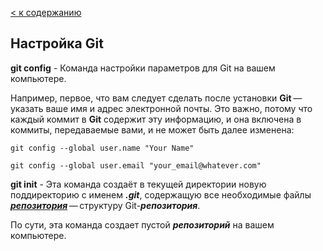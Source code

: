 [< к содержанию](./readme.md)

## Настройка Git

**git config** - Команда настройки параметров для Git на вашем компьютере.

Например, первое, что вам следует сделать после установки **Git** — указать ваше имя и адрес электронной почты. Это важно, потому что каждый коммит в **Git** содержит эту информацию, и она включена в коммиты, передаваемые вами, и не может быть далее изменена:

```bash-
git config --global user.name "Your Name"

git config --global user.email "your_email@whatever.com"
```

**git init** - Эта команда создаёт в текущей директории новую поддиректорию с именем ***.git***, содержащую все необходимые файлы ***[репозитория](./files/reposit.md)*** — структуру Git-***репозитория***.

По сути, эта команда создает пустой ***репозиторий*** на вашем компьютере.